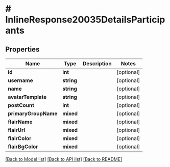 # # InlineResponse20035DetailsParticipants

## Properties

Name | Type | Description | Notes
------------ | ------------- | ------------- | -------------
**id** | **int** |  | [optional]
**username** | **string** |  | [optional]
**name** | **string** |  | [optional]
**avatarTemplate** | **string** |  | [optional]
**postCount** | **int** |  | [optional]
**primaryGroupName** | **mixed** |  | [optional]
**flairName** | **mixed** |  | [optional]
**flairUrl** | **mixed** |  | [optional]
**flairColor** | **mixed** |  | [optional]
**flairBgColor** | **mixed** |  | [optional]

[[Back to Model list]](../../README.md#models) [[Back to API list]](../../README.md#endpoints) [[Back to README]](../../README.md)
